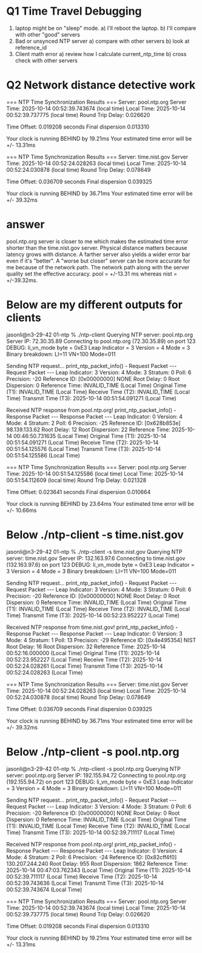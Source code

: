 # Q1 Time Travel Debugging
1. laptop might be on "sleep" mode. 
    a) I'll reboot the laptop.
    b) I'll compare with other "good" servers
2. Bad or unsynced NTP server
    a) compare with other servers
    b) look at reference_id
3. Client math error
    a) review how I calculate current_ntp_time
    b) cross check with other servers

# Q2 Network distance detective work
=== NTP Time Synchronization Results ===
Server: pool.ntp.org
Server Time: 2025-10-14 00:52:39.743674 (local time)
Local Time:  2025-10-14 00:52:39.737775 (local time)
Round Trip Delay: 0.026620

Time Offset: 0.019208 seconds
Final dispersion 0.013310

Your clock is running BEHIND by 19.21ms
Your estimated time error will be +/- 13.31ms

=== NTP Time Synchronization Results ===
Server: time.nist.gov
Server Time: 2025-10-14 00:52:24.028263 (local time)
Local Time:  2025-10-14 00:52:24.030878 (local time)
Round Trip Delay: 0.078649

Time Offset: 0.036709 seconds
Final dispersion 0.039325

Your clock is running BEHIND by 36.71ms
Your estimated time error will be +/- 39.32ms

# answer
pool.ntp.org server is closer to me which makes the estimated time error shorter than the time.nist.gov server.
Physical distance matters because latency grows with distance. A farther server also yields a wider error bar even if it's "better". 
A "worse but closer" server can be more accurate for me because of the network path. The network path along with the server quality set the effective accuracy. pool = +/-13.31 ms whereas nist = +/-39.32ms.

# Below are my different outputs for clients

jasonli@n3-29-42 01-ntp % ./ntp-client
Querying NTP server: pool.ntp.org
Server IP: 72.30.35.89
Connecting to pool.ntp.org (72.30.35.89) on port 123
DEBUG: li_vn_mode byte = 0xE3
  Leap Indicator = 3
  Version = 4
  Mode = 3
  Binary breakdown: LI=11 VN=100 Mode=011

Sending NTP request...
print_ntp_packet_info() - Request Packet
--- Request Packet ---
Leap Indicator: 3
Version: 4
Mode: 3
Stratum: 0
Poll: 6
Precision: -20
Reference ID: [0x00000000] NONE
Root Delay: 0
Root Dispersion: 0
Reference Time: INVALID_TIME (Local Time)
Original Time (T1): INVALID_TIME (Local Time)
Receive Time (T2): INVALID_TIME (Local Time)
Transmit Time (T3): 2025-10-14 00:51:54.091271 (Local Time)

Received NTP response from pool.ntp.org!
print_ntp_packet_info() - Response Packet
--- Response Packet ---
Leap Indicator: 0
Version: 4
Mode: 4
Stratum: 2
Poll: 6
Precision: -25
Reference ID: [0x628b853e] 98.139.133.62
Root Delay: 12
Root Dispersion: 22
Reference Time: 2025-10-14 00:46:50.731635 (Local Time)
Original Time (T1): 2025-10-14 00:51:54.091271 (Local Time)
Receive Time (T2): 2025-10-14 00:51:54.125576 (Local Time)
Transmit Time (T3): 2025-10-14 00:51:54.125586 (Local Time)

=== NTP Time Synchronization Results ===
Server: pool.ntp.org
Server Time: 2025-10-14 00:51:54.125586 (local time)
Local Time:  2025-10-14 00:51:54.112609 (local time)
Round Trip Delay: 0.021328

Time Offset: 0.023641 seconds
Final dispersion 0.010664

Your clock is running BEHIND by 23.64ms
Your estimated time error will be +/- 10.66ms

# Below ./ntp-client -s time.nist.gov

jasonli@n3-29-42 01-ntp % ./ntp-client -s time.nist.gov
Querying NTP server: time.nist.gov
Server IP: 132.163.97.6
Connecting to time.nist.gov (132.163.97.6) on port 123
DEBUG: li_vn_mode byte = 0xE3
  Leap Indicator = 3
  Version = 4
  Mode = 3
  Binary breakdown: LI=11 VN=100 Mode=011

Sending NTP request...
print_ntp_packet_info() - Request Packet
--- Request Packet ---
Leap Indicator: 3
Version: 4
Mode: 3
Stratum: 0
Poll: 6
Precision: -20
Reference ID: [0x00000000] NONE
Root Delay: 0
Root Dispersion: 0
Reference Time: INVALID_TIME (Local Time)
Original Time (T1): INVALID_TIME (Local Time)
Receive Time (T2): INVALID_TIME (Local Time)
Transmit Time (T3): 2025-10-14 00:52:23.952227 (Local Time)

Received NTP response from time.nist.gov!
print_ntp_packet_info() - Response Packet
--- Response Packet ---
Leap Indicator: 0
Version: 3
Mode: 4
Stratum: 1
Poll: 13
Precision: -29
Reference ID: [0x4e495354] NIST
Root Delay: 16
Root Dispersion: 32
Reference Time: 2025-10-14 00:52:16.000000 (Local Time)
Original Time (T1): 2025-10-14 00:52:23.952227 (Local Time)
Receive Time (T2): 2025-10-14 00:52:24.028261 (Local Time)
Transmit Time (T3): 2025-10-14 00:52:24.028263 (Local Time)

=== NTP Time Synchronization Results ===
Server: time.nist.gov
Server Time: 2025-10-14 00:52:24.028263 (local time)
Local Time:  2025-10-14 00:52:24.030878 (local time)
Round Trip Delay: 0.078649

Time Offset: 0.036709 seconds
Final dispersion 0.039325

Your clock is running BEHIND by 36.71ms
Your estimated time error will be +/- 39.32ms

# Below ./ntp-client -s pool.ntp.org
jasonli@n3-29-42 01-ntp % ./ntp-client -s pool.ntp.org
Querying NTP server: pool.ntp.org
Server IP: 192.155.94.72
Connecting to pool.ntp.org (192.155.94.72) on port 123
DEBUG: li_vn_mode byte = 0xE3
  Leap Indicator = 3
  Version = 4
  Mode = 3
  Binary breakdown: LI=11 VN=100 Mode=011

Sending NTP request...
print_ntp_packet_info() - Request Packet
--- Request Packet ---
Leap Indicator: 3
Version: 4
Mode: 3
Stratum: 0
Poll: 6
Precision: -20
Reference ID: [0x00000000] NONE
Root Delay: 0
Root Dispersion: 0
Reference Time: INVALID_TIME (Local Time)
Original Time (T1): INVALID_TIME (Local Time)
Receive Time (T2): INVALID_TIME (Local Time)
Transmit Time (T3): 2025-10-14 00:52:39.711117 (Local Time)

Received NTP response from pool.ntp.org!
print_ntp_packet_info() - Response Packet
--- Response Packet ---
Leap Indicator: 0
Version: 4
Mode: 4
Stratum: 2
Poll: 6
Precision: -24
Reference ID: [0x82cff4f0] 130.207.244.240
Root Delay: 955
Root Dispersion: 1862
Reference Time: 2025-10-14 00:47:03.762343 (Local Time)
Original Time (T1): 2025-10-14 00:52:39.711117 (Local Time)
Receive Time (T2): 2025-10-14 00:52:39.743636 (Local Time)
Transmit Time (T3): 2025-10-14 00:52:39.743674 (Local Time)

=== NTP Time Synchronization Results ===
Server: pool.ntp.org
Server Time: 2025-10-14 00:52:39.743674 (local time)
Local Time:  2025-10-14 00:52:39.737775 (local time)
Round Trip Delay: 0.026620

Time Offset: 0.019208 seconds
Final dispersion 0.013310

Your clock is running BEHIND by 19.21ms
Your estimated time error will be +/- 13.31ms